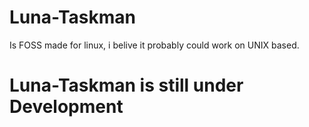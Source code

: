 # Luna-Taskman
Is FOSS made for linux, i belive it probably could work on UNIX based.
# **Luna-Taskman is still under Development**
